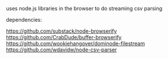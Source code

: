 uses node.js libraries in the browser to do streaming csv parsing

dependencies:

https://github.com/substack/node-browserify
https://github.com/CrabDude/buffer-browserify
https://github.com/wookiehangover/dominode-filestream
https://github.com/wdavidw/node-csv-parser